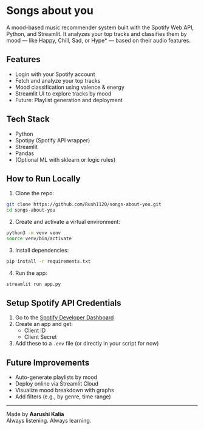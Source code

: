 # Songs about you

A mood-based music recommender system built with the Spotify Web API, Python, and Streamlit. It analyzes your top tracks and classifies them by mood — like Happy, Chill, Sad, or Hype* — based on their audio features.

## Features

- Login with your Spotify account
- Fetch and analyze your top tracks
- Mood classification using valence & energy
- Streamlit UI to explore tracks by mood
- Future: Playlist generation and deployment

## Tech Stack

- Python
- Spotipy (Spotify API wrapper)
- Streamlit
- Pandas
- (Optional ML with sklearn or logic rules)

## How to Run Locally

1. Clone the repo:
```bash
git clone https://github.com/Rush1120/songs-about-you.git
cd songs-about-you
```

2. Create and activate a virtual environment:
```bash
python3 -m venv venv
source venv/bin/activate
```

3. Install dependencies:
```bash
pip install -r requirements.txt
```

4. Run the app:
```bash
streamlit run app.py
```

## Setup Spotify API Credentials

1. Go to the [Spotify Developer Dashboard](https://developer.spotify.com/dashboard)
2. Create an app and get:
   - Client ID
   - Client Secret
3. Add these to a `.env` file (or directly in your script for now)

## Future Improvements

- Auto-generate playlists by mood
- Deploy online via Streamlit Cloud
- Visualize mood breakdown with graphs
- Add filters (e.g., by genre, time range)

---

Made by **Aarushi Kalia**  
Always listening. Always learning.
